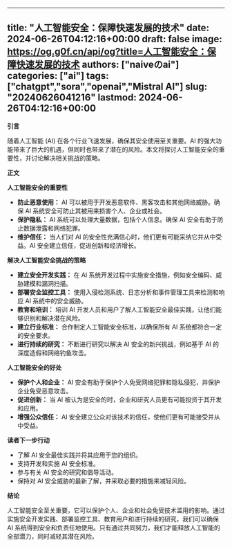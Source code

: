 
---
title: "人工智能安全：保障快速发展的技术"
date: 2024-06-26T04:12:16+00:00
draft: false
image: https://og.g0f.cn/api/og?title=人工智能安全：保障快速发展的技术
authors: ["naiveのai"]
categories: ["ai"]
tags: ["chatgpt","sora","openai","Mistral AI"]
slug: "20240626041216"
lastmod: 2024-06-26T04:12:16+00:00
---
**引言**

随着人工智能 (AI) 在各个行业飞速发展，确保其安全使用至关重要。AI 的强大功能带来了巨大的机遇，但同时也带来了潜在的风险。本文将探讨人工智能安全的重要性，并讨论解决相关挑战的策略。

**正文**

**人工智能安全的重要性**

* **防止恶意使用：** AI 可以被用于开发恶意软件、黑客攻击和其他网络威胁。确保 AI 系统安全可防止其被用来损害个人、企业或社会。
* **保护隐私：** AI 系统可以处理大量数据，包括个人信息。确保 AI 安全有助于防止数据泄露和网络犯罪。
* **维护信任：** 当人们对 AI 的安全性充满信心时，他们更有可能采纳它并从中受益。AI 安全建立信任，促进创新和经济增长。

**解决人工智能安全挑战的策略**

* **建立安全开发实践：** 在 AI 系统开发过程中实施安全措施，例如安全编码、威胁建模和漏洞扫描。
* **部署安全监控工具：** 使用入侵检测系统、日志分析和事件管理工具来检测和响应 AI 系统中的安全威胁。
* **教育和培训：** 培训 AI 开发人员和用户了解人工智能安全最佳实践，让他们能够识别和解决潜在风险。
* **建立行业标准：** 合作制定人工智能安全标准，以确保所有 AI 系统都符合一定的安全要求。
* **进行持续的研究：** 不断进行研究以解决 AI 安全的新兴挑战，例如基于 AI 的深度造假和网络钓鱼攻击。

**人工智能安全的好处**

* **保护个人和企业：** AI 安全有助于保护个人免受网络犯罪和隐私侵犯，并保护企业免受恶意攻击。
* **促进创新：** 当 AI 被认为是安全的时，企业和研究人员更有可能投资于其开发和应用。
* **增强公众信任：** AI 安全建立公众对该技术的信任，使他们更有可能接受并从中受益。

**读者下一步行动**

* 了解 AI 安全最佳实践并将其应用于您的组织。
* 支持开发和实施 AI 安全标准。
* 参与有关 AI 安全的研究和倡导活动。
* 保持对 AI 安全威胁的最新了解，并采取必要的措施来减轻风险。

**结论**

人工智能安全至关重要，它可以保护个人、企业和社会免受技术滥用的影响。通过实施安全开发实践、部署监控工具、教育用户和进行持续的研究，我们可以确保 AI 系统得到安全和负责任地使用。只有通过共同努力，我们才能释放人工智能的全部潜力，同时减轻其潜在风险。